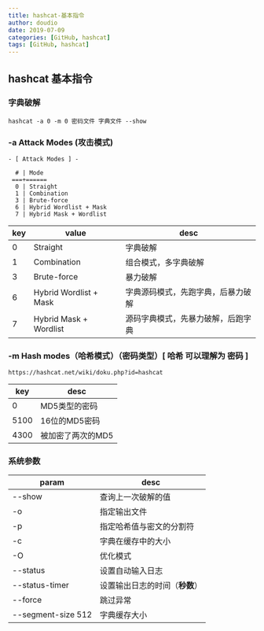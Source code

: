 ```yaml
---
title: hashcat-基本指令
author: doudio
date: 2019-07-09
categories: [GitHub, hashcat]
tags: [GitHub, hashcat]
---
```


## hashcat 基本指令

### 字典破解

```shell
hashcat -a 0 -m 0 密码文件 字典文件 --show
```

### -a Attack Modes (攻击模式)

```shell
- [ Attack Modes ] -

  # | Mode
 ===+======
  0 | Straight
  1 | Combination
  3 | Brute-force
  6 | Hybrid Wordlist + Mask
  7 | Hybrid Mask + Wordlist
```

| key  | value                  | desc                               |
| ---- | ---------------------- | ---------------------------------- |
| 0    | Straight               | 字典破解                           |
| 1    | Combination            | 组合模式，多字典破解               |
| 3    | Brute-force            | 暴力破解                           |
| 6    | Hybrid Wordlist + Mask | 字典源码模式，先跑字典，后暴力破解 |
| 7    | Hybrid Mask + Wordlist | 源码字典模式，先暴力破解，后跑字典 |

### -m Hash modes（哈希模式）（密码类型）[ 哈希 可以理解为 密码 ]

```shell
https://hashcat.net/wiki/doku.php?id=hashcat
```

| key  | desc              |
| ---- | ----------------- |
| 0    | MD5类型的密码     |
| 5100 | 16位的MD5密码     |
| 4300 | 被加密了两次的MD5 |

### 系统参数

| param          | desc                     |
| -------------- | ------------------------ |
| --show         | 查询上一次破解的值       |
| -o             | 指定输出文件             |
| -p             | 指定哈希值与密文的分割符 |
| -c             | 字典在缓存中的大小       |
| -O             | 优化模式                 |
| --status                | 设置自动输入日志 |
| --status-timer | 设置输出日志的时间（**秒数**） |
| --force | 跳过异常 |
| --segment-size 512 | 字典缓存大小 |

